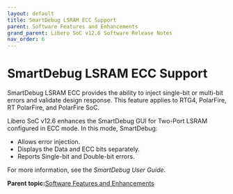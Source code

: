 ```yaml
---
layout: default
title: SmartDebug LSRAM ECC Support
parent: Software Features and Enhancements
grand_parent: Libero SoC v12.6 Software Release Notes
nav_order: 6
---
```


# SmartDebug LSRAM ECC Support

SmartDebug LSRAM ECC provides the ability to inject single-bit or multi-bit errors and validate design response. This feature applies to RTG4, PolarFire, RT PolarFire, and PolarFire SoC.

Libero SoC v12.6 enhances the SmartDebug GUI for Two-Port LSRAM configured in ECC mode. In this mode, SmartDebug:

-   Allows error injection.
-   Displays the Data and ECC bits separately.
-   Reports Single-bit and Double-bit errors.

For more information, see the *SmartDebug User Guide*.

**Parent topic:**[Software Features and Enhancements](GUID-0C8F8AEA-9445-4B14-83EE-0D7D82E81DB5.md)

